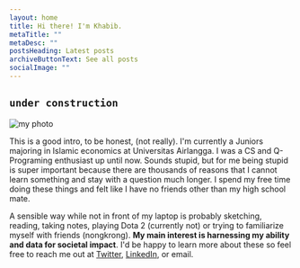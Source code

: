 ```yaml
---
layout: home
title: Hi there! I'm Khabib.
metaTitle: ""
metaDesc: ""
postsHeading: Latest posts
archiveButtonText: See all posts
socialImage: ""
---
```

## `under construction`

![my photo](/images/8uy7afdk_400x400.jpg)

This is a good intro, to be honest, (not really). I'm currently a Juniors majoring in Islamic economics at Universitas Airlangga. I was a CS and Q-Programing enthusiast up until now. Sounds stupid, but for me being stupid is super important because there are thousands of reasons that I cannot learn something and stay with a question much longer. I spend my free time doing these things and felt like I have no friends other than my high school mate. 

A sensible way while not in front of my laptop is probably sketching, reading, taking notes, playing Dota 2 (currently not) or trying to familiarize myself with friends (nongkrong). **My main interest is harnessing my ability and data for societal impact**. I'd be happy to learn more about these so feel free to reach me out at [Twitter](https://twitter.com/khabibdee), [LinkedIn](https://www.linkedin.com/in/ahmad-khabib-dwi-anggara-5945a8192/), or email.